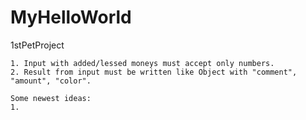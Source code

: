 # MyHelloWorld
 1stPetProject


<!-- NOTES -->
    1. Input with added/lessed moneys must accept only numbers.
    2. Result from input must be written like Object with "comment", "amount", "color".

<!-- CONCEPTS -->
    Some newest ideas:
    1. 